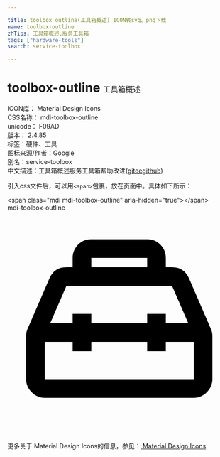 ```yaml
---

title: toolbox outline(工具箱概述) ICON转svg、png下载
name: toolbox-outline
zhTips: 工具箱概述,服务工具箱
tags: ["hardware-tools"]
search: service-toolbox

---
```


# toolbox-outline  <small style="font-size: 60%;font-weight: 100">工具箱概述</small>


<div class="detail-page">
<p>
<span>
ICON库：
<span class="badge-secondary badge">Material Design Icons</span> 
</span>
<br/>
<span>
CSS名称：
<span class="badge-secondary badge">mdi-toolbox-outline</span> 
</span>
<br/>
<span>
unicode：
<span class="badge-secondary badge">F09AD</span> 
<copy-btn content='F09AD' btn-title=""></copy-btn>
<copy-btn :content='String.fromCodePoint(parseInt("F09AD", 16))' btn-title="复制U"></copy-btn>
</span>
<br/>
<span>
版本：
<span class="badge-secondary badge">2.4.85</span> 
</span><br/><span>标签：<span class="badge-light badge"><router-link to="/tags/hardware-tools.html">硬件、工具</router-link></span></span>
<br/>
<span>图标来源/作者：<span class="badge-light badge">Google</span></span> 
<br/>
<span>别名：<span class="badge-light badge">service-toolbox</span></span><br/><span class="zh-detail">中文描述：<span class="badge-primary badge">工具箱概述</span><span class="badge-primary badge">服务工具箱</span><span class="help-link"><span>帮助改进</span>(<a href="https://gitee.com/liuwave/icon-helper/edit/master/json/material/toolbox-outline.json" target="_blank" rel="noopener noreferrer">gitee</a><a href="https://github.com/liuwave/icon-helper/edit/master/json/material/toolbox-outline.json" target="_blank" rel="noopener noreferrer">github</a></span>)</span><br/>
</p>
</div>
<div class="alert alert-dark">
  <i class="mdi mdi-toolbox-outline mdi-48px"></i>
  <i class="mdi mdi-toolbox-outline mdi-36px"></i>
  <i class="mdi mdi-toolbox-outline mdi-24px"></i>
  <i class="mdi mdi-toolbox-outline mdi-18px"></i>
</div>
<div>
  <p>引入css文件后，可以用<code>&lt;span&gt;</code>包裹，放在页面中。具体如下所示：    
  </p>
  <div class="alert alert-primary" style="font-size: 14px">
    &lt;span class="mdi mdi-toolbox-outline" aria-hidden="true"&gt;&lt;/span&gt;
    <copy-btn content='<span class="mdi mdi-toolbox-outline" aria-hidden="true"></span>'></copy-btn>
  </div>
  <div class="alert alert-secondary">
    <i class="mdi mdi-toolbox-outline"
    style="font-size: 24px"
    aria-hidden="true"></i> mdi-toolbox-outline
    <copy-btn content="mdi-toolbox-outline" btn-title="复制图标名称"></copy-btn>
  </div>
</div>
<div id="svg" class="svg-wrap">
<svg xmlns="http://www.w3.org/2000/svg" viewBox="0 0 24 24"><path d="M20,18V14H17V15H15V14H9V15H7V14H4V18H20M6.33,8L4.59,12H7V11H9V12H15V11H17V12H19.41L17.67,8H6.33M9,5V6H15V5H9M21.84,12.61C21.94,12.83 22,13.09 22,13.41V18C22,18.53 21.79,19 21.4,19.41C21,19.81 20.55,20 20,20H4C3.45,20 3,19.81 2.6,19.41C2.21,19 2,18.53 2,18V13.41C2,13.09 2.06,12.83 2.16,12.61L4.5,7.22C4.84,6.41 5.45,6 6.33,6H7V5C7,4.45 7.18,4 7.57,3.59C7.96,3.2 8.44,3 9,3H15C15.56,3 16.04,3.2 16.43,3.59C16.82,4 17,4.45 17,5V6H17.67C18.55,6 19.16,6.41 19.5,7.22L21.84,12.61Z" /></svg>
</div>
<detail full-name='mdi-toolbox-outline'></detail>
    
<div><p>更多关于 Material Design Icons的信息，参见：<a target="_blank" href="https://iconhelper.cn/material.html"> Material Design Icons</a>
</p></div>
